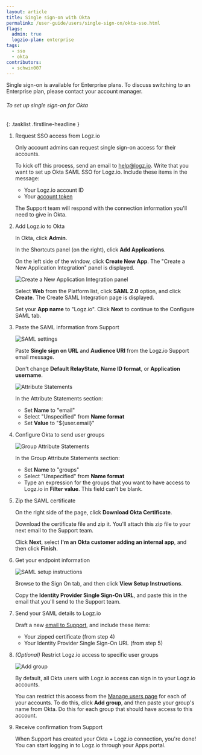 ```yaml
---
layout: article
title: Single sign-on with Okta
permalink: /user-guide/users/single-sign-on/okta-sso.html
flags:
  admin: true
  logzio-plan: enterprise
tags:
  - sso
  - okta
contributors:
  - schwin007
---
```


Single sign-on is available for Enterprise plans.
To discuss switching to an Enterprise plan, please contact your account manager.

###### To set up single sign-on for Okta

{: .tasklist .firstline-headline }
1.  Request SSO access from Logz.io

    <div class="info-box note">
      Only account admins can request single sign-on access for their accounts.
    </div>

    To kick off this process, send an email to [help@logz.io](mailto:help@logz.io).
    Write that you want to set up Okta SAML SSO for Logz.io.
    Include these items in the message:

    * Your Logz.io account ID
    * Your [account token](https://app.logz.io/#/dashboard/settings/manage-accounts)

    The Support team will respond with the connection information you'll need to give in Okta.

2.  Add Logz.io to Okta

    In Okta, click **Admin**.

    In the Shortcuts panel (on the right), click **Add Applications**.

    On the left side of the window, click **Create New App**.
    The "Create a New Application Integration" panel is displayed.

    ![Create a New Application Integration panel]({{site.baseurl}}/images/sso-providers/okta/create-a-new-application-integration.png)

    Select **Web** from the Platform list, click **SAML 2.0** option, and click **Create**.
    The Create SAML Integration page is displayed.

    Set your **App name** to "Logz.io". Click **Next** to continue to the Configure SAML tab.

3.  Paste the SAML information from Support

    ![SAML settings]({{site.baseurl}}/images/sso-providers/okta/saml-settings.png)

    Paste **Single sign on URL** and **Audience URI** from the Logz.io Support email message.

    Don't change **Default RelayState**, **Name ID format**, or **Application username**.

    ![Attribute Statements]({{site.baseurl}}/images/sso-providers/okta/attribute-statements.png)

    In the Attribute Statements section:

    * Set **Name** to "email"
    * Select "Unspecified" from **Name format**
    * Set **Value** to "${user.email}"

4.  Configure Okta to send user groups

    ![Group Attribute Statements]({{site.baseurl}}/images/sso-providers/okta/group-attribute-statements.png)

    In the Group Attribute Statements section:

    * Set **Name** to "groups"
    * Select "Unspecified" from **Name format**
    * Type an expression for the groups that you want to have access to Logz.io in **Filter value**.
      This field can't be blank.

5.  Zip the SAML certificate

    On the right side of the page, click **Download Okta Certificate**.

    Download the certificate file and zip it.
    You'll attach this zip file to your next email to the Support team.

    Click **Next**, select **I'm an Okta customer adding an internal app**, and then click **Finish**.

6.  Get your endpoint information

    ![SAML setup instructions]({{site.baseurl}}/images/sso-providers/okta/view-setup-instructions.png)

    Browse to the Sign On tab, and then click **View Setup Instructions**.

    Copy the **Identity Provider Single Sign-On URL**, and paste this in the email that you'll send to the Support team.

    <!-- TODO instructions to retrieve username object ID and groupname object ID -->

7.  Send your SAML details to Logz.io

    Draft a new [email to Support](mailto:help@logz.io), and include these items:

    * Your zipped certificate (from step 4)
    * Your Identity Provider Single Sign-On URL (from step 5)

    <!-- TODO username object ID and groupname object ID -->

8.  _(Optional)_ Restrict Logz.io access to specific user groups

    ![Add group]({{site.baseurl}}/images/access-and-authentication/sso--manage-groups.png)

    By default, all Okta users with Logz.io access can sign in to your Logz.io accounts.

    You can restrict this access from the [Manage users page](https://app.logz.io/#/dashboard/settings/manage-users) for each of your accounts.
    To do this, click **Add group**, and then paste your group's name from Okta.
    Do this for each group that should have access to this account.

9.  Receive confirmation from Support

    When Support has created your Okta + Logz.io connection, you're done!
    You can start logging in to Logz.io through your Apps portal.
